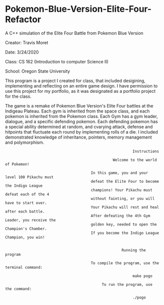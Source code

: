 # Pokemon-Blue-Version-Elite-Four-Refactor
A C++ simulation of the Elite Four Battle from Pokemon Blue Version

Creator: Travis Moret

Date: 3/24/2020

Class: CS 162 (Introduction to computer Science II)

School: Oregon State University

This program is a project I created for class, that included desigining, implementing and reflecting on an entire game design. I have permission to use this project for my portfolio, as it was designated as a portfolio project for the class. 

The game is a remake of Pokemon Blue Version's Elite Four battles at the Indigeau Plateau. Each gym is inherited from the space class, and each pokemon is inherited from the Pokemon class. Each Gym has a gym leader, dialogue, and a specific defending pokemon. Each defending pokemon has a special ability determined at random, and cvarying attack, defense and hitpoints that fluctuate each round by implementing rolls of a die. I included demonstrated knowledge of inheritance, pointers, memory management and polymorphism. 

                                                              Instructions
                                                                
                                                     Welcome to the world of Pokemon!
                                                       
                                           In this game, you and your level 100 Pikachu must
                                           defeat the Elite Four to become the Indigo League
                                           champions! Your Pikachu must defeat each of the 4 
                                           without fainting, or you will have to start over.
                                           Your Pikachu will rest and heal after each battle. 
                                           After defeating the 4th Gym Leader, you receive the 
                                           golden key, needed to open the Champion's Chamber.
                                           If you become the Indigo League Champion, you win! 


                                                         Running the program
                                                           
                                           To compile the program, use the terminal command: 
                                                            
                                                              make pogo
                                                            
                                                To run the program, use the command: 
                                                            
                                                              ./pogo
                                                     
                                                           
